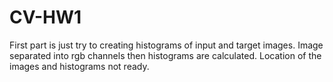 # CV-HW1

First part is just try to creating histograms of input and target images. 
Image separated into rgb channels then histograms are calculated. 
Location of the images and histograms not ready. 
